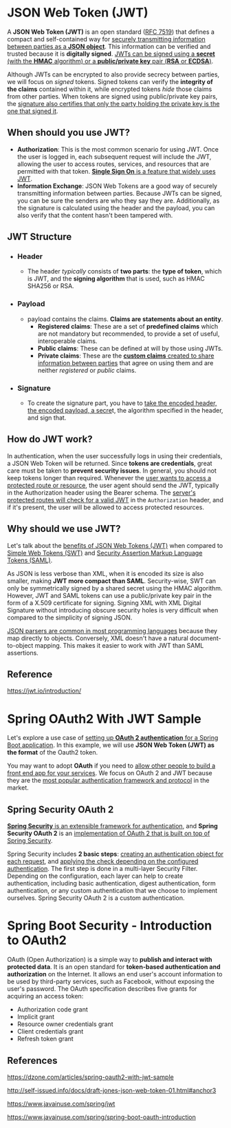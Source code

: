 # JSON Web Token (JWT)

A **JSON Web Token (JWT)** is an open standard ([RFC 7519](https://tools.ietf.org/html/rfc7519)) that defines a compact and self-contained way for <u>securely transmitting information between parties as a **JSON object**</u>. This information can be verified and trusted because it is **digitally signed**. <u>JWTs can be signed using a **secret** (with the **HMAC** algorithm) or a **public/private key** pair (**RSA** or **ECDSA**)</u>.

Although JWTs can be encrypted to also provide secrecy between parties, we will focus on *signed* tokens. Signed tokens can verify the **integrity of the claims** contained within it, while encrypted tokens *hide* those claims from other parties. When tokens are signed using public/private key pairs, the <u>signature also certifies that only the party holding the private key is the one that signed it</u>.

## When should you use JWT?

- **Authorization**: This is the most common scenario for using JWT. Once the user is logged in, each subsequent request will include the JWT, allowing the user to access routes, services, and resources that are permitted with that token. <u>**Single Sign On** is a feature that widely uses JWT</u>.
- **Information Exchange**: JSON Web Tokens are a good way of securely transmitting information between parties. Because JWTs can be signed, you can be sure the senders are who they say they are. Additionally, as the signature is calculated using the header and the payload, you can also verify that the content hasn't been tampered with.

## JWT Structure

- ### Header

  - The header *typically* consists of **two parts**: the **type of token**, which is JWT, and the **signing algorithm** that is used, such as HMAC SHA256 or RSA.

- ### Payload

  - payload contains the claims. **Claims are statements about an entity**.
    - **Registered claims**: These are a set of **predefined claims** which are not mandatory but recommended, to provide a set of useful, interoperable claims.
    - **Public claims**: These can be defined at will by those using JWTs. 
    - **Private claims**: These are the <u>**custom claims** created to share information between parties</u> that agree on using them and are neither *registered* or *public* claims.

- ### Signature

  - To create the signature part, you have to <u>take the encoded header, the encoded payload, a secre</u>t, the algorithm specified in the header, and sign that.

## How do JWT work?

In authentication, when the user successfully logs in using their credentials, a JSON Web Token will be returned. Since **tokens are credentials**, great care must be taken to **prevent security issues**. In general, you should not keep tokens longer than required. Whenever the <u>user wants to access a protected route or resource</u>, the user agent should send the JWT, typically in the Authorization header using the Bearer schema. The <u>server's protected routes will check for a valid JWT</u> in the `Authorization` header, and if it's present, the user will be allowed to access protected resources.

## Why should we use JWT?

Let's talk about the <u>benefits of JSON Web Tokens (JWT)</u> when compared to <u>Simple Web Tokens (SWT)</u> and <u>Security Assertion Markup Language Tokens (SAML)</u>.

As JSON is less verbose than XML, when it is encoded its size is also smaller, making **JWT more compact than SAML**. Security-wise, SWT can only be symmetrically signed by a shared secret using the HMAC algorithm. However, JWT and SAML tokens can use a public/private key pair in the form of a X.509 certificate for signing. Signing XML with XML Digital Signature without introducing obscure security holes is very difficult when compared to the simplicity of signing JSON.

<u>JSON parsers are common in most programming languages</u> because they map directly to objects. Conversely, XML doesn't have a natural document-to-object mapping. This makes it easier to work with JWT than SAML assertions.

## Reference

https://jwt.io/introduction/



# Spring OAuth2 With JWT Sample

Let's explore a use case of <u>setting up **OAuth 2 authentication** for a Spring Boot application</u>. In this example, we will use **JSON Web Token (JWT) as the format** of the Oauth2 token.

You may want to adopt **OAuth** if you need to <u>allow other people to build a front end app for your services</u>. We focus on OAuth 2 and JWT because they are the <u>most popular authentication framework and protocol</u> in the market.

## Spring Security OAuth 2

<u>**Spring Security** is an extensible framework for authentication</u>, and **Spring Security OAuth 2** is an <u>implementation of OAuth 2 that is built on top of Spring Security</u>.

 Spring Security includes **2 basic steps**: <u>creating an authentication object for each request</u>, and <u>applying the check depending on the configured authentication</u>. The first step is done in a multi-layer Security Filter. Depending on the configuration, each layer can help to create authentication, including basic authentication, digest authentication, form authentication, or any custom authentication that we choose to implement ourselves. Spring Security OAuth 2 is a custom authentication.





# Spring Boot Security - Introduction to OAuth2

OAuth (Open Authorization) is a simple way to **publish and interact with protected data**.
It is an open standard for **token-based authentication and authorization** on the Internet. It allows an end user's account information to be used by third-party services, such as Facebook, without exposing the user's password.
The OAuth specification describes five grants for acquiring an access token:

- Authorization code grant
- Implicit grant
- Resource owner credentials grant
- Client credentials grant
- Refresh token grant





## References

https://dzone.com/articles/spring-oauth2-with-jwt-sample

http://self-issued.info/docs/draft-jones-json-web-token-01.html#anchor3

https://www.javainuse.com/spring/jwt

https://www.javainuse.com/spring/spring-boot-oauth-introduction